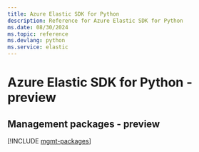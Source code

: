 ```yaml
---
title: Azure Elastic SDK for Python
description: Reference for Azure Elastic SDK for Python
ms.date: 08/30/2024
ms.topic: reference
ms.devlang: python
ms.service: elastic
---
```

# Azure Elastic SDK for Python - preview

## Management packages - preview
[!INCLUDE [mgmt-packages](elastic-mgmt-index.md)]